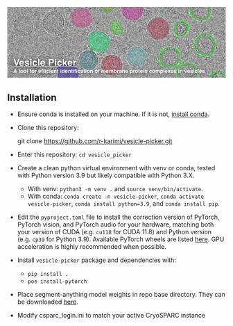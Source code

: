 ![banner](docs/vesicle_picker_banner_withtext.png)

## Installation ##
- Ensure conda is installed on your machine. If it is not, [install conda](https://docs.conda.io/projects/conda/en/latest/user-guide/install/index.html).
- Clone this repository:

	git clone https://github.com/r-karimi/vesicle-picker.git

- Enter this repository: `cd vesicle_picker`
- Create a clean python virtual environment with venv or conda, tested with Python version 3.9 but likely compatible with Python 3.X.
	- With venv: `python3 -m venv .` and `source venv/bin/activate`.
	- With conda: `conda create -n vesicle-picker`, `conda activate vesicle-picker`, `conda install python=3.9`, and `conda install pip`.	
- Edit the `pyproject.toml` file to install the correction version of PyTorch, PyTorch vision, and PyTorch audio for your hardware, matching both your version of CUDA (e.g. `cu118` for CUDA 11.8) and Python version (e.g. `cp39` for Python 3.9). Available PyTorch wheels are listed [here](https://download.pytorch.org/whl/torch/). GPU acceleration is highly recommended when possible.
- Install `vesicle-picker` package and dependencies with:
	- `pip install .`
	- `poe install-pytorch`
- Place segment-anything model weights in repo base directory. They can be downloaded [here](https://github.com/facebookresearch/segment-anything#model-checkpoints).
- Modify csparc_login.ini to match your active CryoSPARC instance
